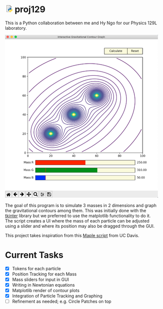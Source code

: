 
# <img src="/img/snek.jpg" width="25"> proj129 

This is a Python collaboration between me and Hy Ngo for our
Physics 129L laboratory.

<img src="/img/GUI.png" width = "600"> 

The goal of this program is to simulate 3 masses in 2 dimensions and graph the gravitational contours among them. This was initially done with the [tkinter](https://github.com/python/cpython/tree/master/Lib/tkinter) library but we preferred to use the matplotlib functionality to do it. The script creates a UI where the mass of each particle can be adjusted using a slider and where its position may also be dragged through the GUI.

This project takes inspiration from this [Maple script](https://climate.ucdavis.edu/GravityProblem.pdf) from UC Davis. 

# Current Tasks

- [X] Tokens for each particle
- [X] Position Tracking for each Mass
- [x] Mass sliders for input in GUI
- [x] Writing in Newtonian equations
- [x] Matplotlib render of contour plots
- [x] Integration of Particle Tracking and Graphing
- [ ] Refinement as needed; e.g. Circle Patches on top
